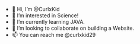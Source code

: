 - 👋 Hi, I’m @CurlxKid
- 👀 I’m interested in Science!
- 🌱 I’m currently learning JAVA.
- 💞️ I’m looking to collaborate on building a Website.
- 📫 You can reach me @curlxkid29

<!---
CurlxKid/CurlxKid is a ✨ special ✨ repository because its `README.md` (this file) appears on your GitHub profile.
You can click the Preview link to take a look at your changes.
--->

